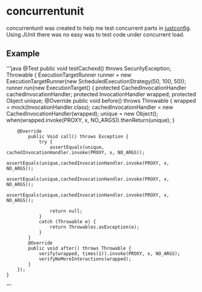 concurrentunit
==============

concurrentunit was created to help me test concurrent parts in [justconfig](https://github.com/asafh/justconfig).  
Using JUnit there was no easy was to test code under concurrent load.

## Example
'''java
@Test
  public void testCachexd() throws SecurityException, Throwable {
		ExecutionTargetRunner runner = new ExecutionTargetRunner(new ScheduledExecutionStrategy(50, 100, 50));
		runner.run(new ExecutionTarget<Void>() {
		protected CachedInvocationHandler cachedInvocationHandler;
		protected InvocationHandler wrapped;
		protected Object unique;
			@Override
	  	public void before() throws Throwable {
				wrapped = mock(InvocationHandler.class);
				cachedInvocationHandler = new CachedInvocationHandler(wrapped);
				unique = new Object();
				when(wrapped.invoke(PROXY, x, NO_ARGS)).thenReturn(unique);
			}
	    
	    @Override
			public Void call() throws Exception {
				try {
					assertEquals(unique, cachedInvocationHandler.invoke(PROXY, x, NO_ARGS));
					assertEquals(unique,cachedInvocationHandler.invoke(PROXY, x, NO_ARGS));
					assertEquals(unique,cachedInvocationHandler.invoke(PROXY, x, NO_ARGS));
					assertEquals(unique,cachedInvocationHandler.invoke(PROXY, x, NO_ARGS));
					
					return null;
				}
				catch (Throwable e) {
					return Throwables.asException(e);
				}
			}
			@Override
			public void after() throws Throwable {
				verify(wrapped, times(1)).invoke(PROXY, x, NO_ARGS);
				verifyNoMoreInteractions(wrapped);
			}
		});
	}
'''
